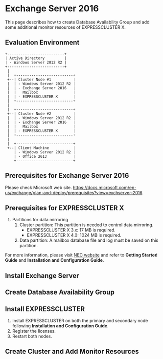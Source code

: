 # Exchange Server 2016
This page describes how to create Database Availability Group and add some additional monitor resources of EXPRESSCLUSTER X.

## Evaluation Environment
```
+--------------------------+
| Active Directory         |
| - Windows Server 2012 R2 |
+--------------------------+
 |
 |  +--------------------------+
 +--| Cluster Node #1          |
 |  | - Windows Server 2012 R2 |
 |  | - Exchange Server 2016   |
 |  |   Mailbox                |
 |  | - EXPRESSCLUSTER X       |
 |  +--------------------------+
 |
 |  +--------------------------+
 +--| Cluster Node #2          |
 |  | - Windows Server 2012 R2 |
 |  | - Exchange Server 2016   |
 |  |   Mailbox                |
 |  | - EXPRESSCLUSTER X       |
 |  +--------------------------+
 |
 |  +--------------------------+
 +--| Client Machine           |
    | - Windows Server 2012 R2 |
    | - Office 2013            |
    +--------------------------+
```

## Prerequisites for Exchange Server 2016
Please check Microsoft web site.
https://docs.microsoft.com/en-us/exchange/plan-and-deploy/prerequisites?view=exchserver-2016

## Prerequisites for EXPRESSCLUSTER X
1. Partitions for data mirroring
   1. Cluster partition: This partition is needed to control data mirroring. 
      - EXPRESSCLUSTER X 3.x: 17 MB is required.
      - EXPRESSCLUSTER X 4.0: 1024 MB is required.
   1. Data partition: A mailbox database file and log must be saved on this partition.

For more information, please visit [NEC website](http://www.nec.com/en/global/prod/expresscluster/en/support/manuals.html?) and refer to **Getting Started Guide** and **Installation and Configuration Guide**.

## Install Exchange Server

## Create Database Availability Group

## Install EXPRESSCLUSTER
1. Install EXPRESSCLUSTER on both the primary and secondary node following **Installation and Configuration Guide**.
1. Register the licenses.
1. Restart both nodes.

## Create Cluster and Add Monitor Resources

